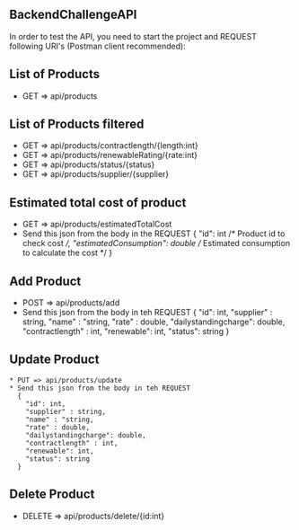 ## BackendChallengeAPI
In order to test the API, you need to start the project and REQUEST following URI's (Postman client recommended):

## List of Products
  * GET => api/products
  
## List of Products filtered
  * GET => api/products/contractlength/{length:int}
  * GET => api/products/renewableRating/{rate:int}
  * GET => api/products/status/{status}
  * GET => api/products/supplier/{supplier}

## Estimated total cost of product
  * GET => api/products/estimatedTotalCost 
  * Send this json from the body in the REQUEST 
      { 
        "id": int /* Product id to check cost */, 
        "estimatedConsumption": double /* Estimated consumption to calculate the cost */
      }
      
## Add Product
  * POST => api/products/add
  * Send this json from the body in teh REQUEST
      {
        "id": int,
        "supplier" : string,
        "name" : "string,
        "rate" : double,
        "dailystandingcharge": double,
        "contractlength" : int,
        "renewable": int,
        "status": string
      }
    
## Update Product
    * PUT => api/products/update
    * Send this json from the body in teh REQUEST
      {
        "id": int,
        "supplier" : string,
        "name" : "string,
        "rate" : double,
        "dailystandingcharge": double,
        "contractlength" : int,
        "renewable": int,
        "status": string
      }
      
## Delete Product
  * DELETE => api/products/delete/{id:int}
